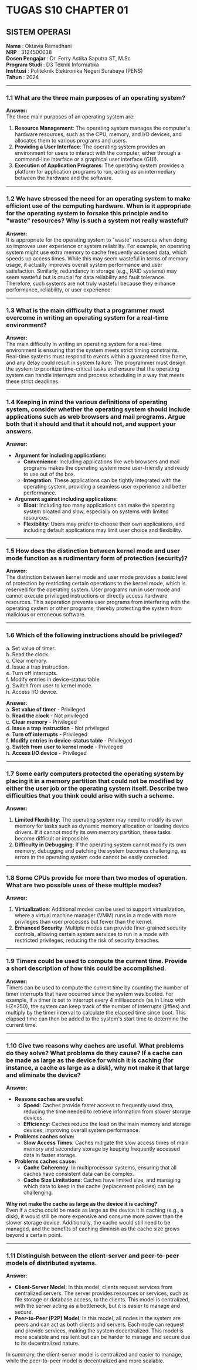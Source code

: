 # TUGAS S10 CHAPTER 01  
## SISTEM OPERASI  

**Nama**      : Oktavia Ramadhani  
**NRP**       : 3124500038  
**Dosen Pengajar** : Dr. Ferry Astika Saputra ST, M.Sc  
**Program Studi** : D3 Teknik Informatika  
**Institusi** : Politeknik Elektronika Negeri Surabaya (PENS)  
**Tahun**     : 2024  

---

### 1.1 What are the three main purposes of an operating system?  
**Answer:**  
The three main purposes of an operating system are:  
1. **Resource Management**: The operating system manages the computer's hardware resources, such as the CPU, memory, and I/O devices, and allocates them to various programs and users.  
2. **Providing a User Interface**: The operating system provides an environment for users to interact with the computer, either through a command-line interface or a graphical user interface (GUI).  
3. **Execution of Application Programs**: The operating system provides a platform for application programs to run, acting as an intermediary between the hardware and the software.  

---

### 1.2 We have stressed the need for an operating system to make efficient use of the computing hardware. When is it appropriate for the operating system to forsake this principle and to "waste" resources? Why is such a system not really wasteful?  
**Answer:**  
It is appropriate for the operating system to "waste" resources when doing so improves user experience or system reliability. For example, an operating system might use extra memory to cache frequently accessed data, which speeds up access times. While this may seem wasteful in terms of memory usage, it actually improves overall system performance and user satisfaction. Similarly, redundancy in storage (e.g., RAID systems) may seem wasteful but is crucial for data reliability and fault tolerance. Therefore, such systems are not truly wasteful because they enhance performance, reliability, or user experience.  

---

### 1.3 What is the main difficulty that a programmer must overcome in writing an operating system for a real-time environment?  
**Answer:**  
The main difficulty in writing an operating system for a real-time environment is ensuring that the system meets strict timing constraints. Real-time systems must respond to events within a guaranteed time frame, and any delay could result in system failure. The programmer must design the system to prioritize time-critical tasks and ensure that the operating system can handle interrupts and process scheduling in a way that meets these strict deadlines.  

---

### 1.4 Keeping in mind the various definitions of operating system, consider whether the operating system should include applications such as web browsers and mail programs. Argue both that it should and that it should not, and support your answers.  
**Answer:**  
- **Argument for including applications:**  
  - **Convenience**: Including applications like web browsers and mail programs makes the operating system more user-friendly and ready to use out of the box.  
  - **Integration**: These applications can be tightly integrated with the operating system, providing a seamless user experience and better performance.  
- **Argument against including applications:**  
  - **Bloat**: Including too many applications can make the operating system bloated and slow, especially on systems with limited resources.  
  - **Flexibility**: Users may prefer to choose their own applications, and including default applications may limit user choice and flexibility.  

---

### 1.5 How does the distinction between kernel mode and user mode function as a rudimentary form of protection (security)?  
**Answer:**  
The distinction between kernel mode and user mode provides a basic level of protection by restricting certain operations to the kernel mode, which is reserved for the operating system. User programs run in user mode and cannot execute privileged instructions or directly access hardware resources. This separation prevents user programs from interfering with the operating system or other programs, thereby protecting the system from malicious or erroneous software.  

---

### 1.6 Which of the following instructions should be privileged?  
a. Set value of timer.  
b. Read the clock.  
c. Clear memory.  
d. Issue a trap instruction.  
e. Turn off interrupts.  
f. Modify entries in device-status table.  
g. Switch from user to kernel mode.  
h. Access I/O device.  

**Answer:**  
a. **Set value of timer** - Privileged  
b. **Read the clock** - Not privileged  
c. **Clear memory** - Privileged  
d. **Issue a trap instruction** - Not privileged  
e. **Turn off interrupts** - Privileged  
f. **Modify entries in device-status table** - Privileged  
g. **Switch from user to kernel mode** - Privileged  
h. **Access I/O device** - Privileged  

---

### 1.7 Some early computers protected the operating system by placing it in a memory partition that could not be modified by either the user job or the operating system itself. Describe two difficulties that you think could arise with such a scheme.  
**Answer:**  
1. **Limited Flexibility**: The operating system may need to modify its own memory for tasks such as dynamic memory allocation or loading device drivers. If it cannot modify its own memory partition, these tasks become difficult or impossible.  
2. **Difficulty in Debugging**: If the operating system cannot modify its own memory, debugging and patching the system becomes challenging, as errors in the operating system code cannot be easily corrected.  

---

### 1.8 Some CPUs provide for more than two modes of operation. What are two possible uses of these multiple modes?  
**Answer:**  
1. **Virtualization**: Additional modes can be used to support virtualization, where a virtual machine manager (VMM) runs in a mode with more privileges than user processes but fewer than the kernel.  
2. **Enhanced Security**: Multiple modes can provide finer-grained security controls, allowing certain system services to run in a mode with restricted privileges, reducing the risk of security breaches.  

---

### 1.9 Timers could be used to compute the current time. Provide a short description of how this could be accomplished.  
**Answer:**  
Timers can be used to compute the current time by counting the number of timer interrupts that have occurred since the system was booted. For example, if a timer is set to interrupt every 4 milliseconds (as in Linux with HZ=250), the system can keep track of the number of interrupts (jiffies) and multiply by the timer interval to calculate the elapsed time since boot. This elapsed time can then be added to the system's start time to determine the current time.  

---

### 1.10 Give two reasons why caches are useful. What problems do they solve? What problems do they cause? If a cache can be made as large as the device for which it is caching (for instance, a cache as large as a disk), why not make it that large and eliminate the device?  
**Answer:**  
- **Reasons caches are useful:**  
  - **Speed**: Caches provide faster access to frequently used data, reducing the time needed to retrieve information from slower storage devices.  
  - **Efficiency**: Caches reduce the load on the main memory and storage devices, improving overall system performance.  
- **Problems caches solve:**  
  - **Slow Access Times**: Caches mitigate the slow access times of main memory and secondary storage by keeping frequently accessed data in faster storage.  
- **Problems caches cause:**  
  - **Cache Coherency**: In multiprocessor systems, ensuring that all caches have consistent data can be complex.  
  - **Cache Size Limitations**: Caches have limited size, and managing which data to keep in the cache (replacement policies) can be challenging.  

**Why not make the cache as large as the device it is caching?**  
Even if a cache could be made as large as the device it is caching (e.g., a disk), it would still be more expensive and consume more power than the slower storage device. Additionally, the cache would still need to be managed, and the benefits of caching diminish as the cache size grows beyond a certain point.  

---

### 1.11 Distinguish between the client-server and peer-to-peer models of distributed systems.  
**Answer:**  
- **Client-Server Model**: In this model, clients request services from centralized servers. The server provides resources or services, such as file storage or database access, to the clients. This model is centralized, with the server acting as a bottleneck, but it is easier to manage and secure.  
- **Peer-to-Peer (P2P) Model**: In this model, all nodes in the system are peers and can act as both clients and servers. Each node can request and provide services, making the system decentralized. This model is more scalable and resilient but can be harder to manage and secure due to its decentralized nature.  

In summary, the client-server model is centralized and easier to manage, while the peer-to-peer model is decentralized and more scalable.  
